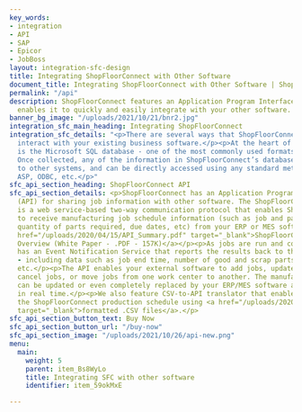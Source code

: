 ```yaml
---
key_words:
- integration
- API
- SAP
- Epicor
- JobBoss
layout: integration-sfc-design
title: Integrating ShopFloorConnect with Other Software
document_title: Integrating ShopFloorConnect with Other Software | ShopFloorConnect
permalink: "/api"
description: ShopFloorConnect features an Application Program Interface (API) that
  enables it to quickly and easily integrate with your other software.
banner_bg_image: "/uploads/2021/10/21/bnr2.jpg"
integration_sfc_main_heading: Integrating ShopFloorConnect
integration_sfc_details: "<p>There are several ways that ShopFloorConnect can automatically
  interact with your existing business software.</p><p>At the heart of ShopFloorConnect
  is the Microsoft SQL database - one of the most commonly used formats in the world.
  Once collected, any of the information in ShopFloorConnect’s database is available
  to other systems, and can be directly accessed using any standard method - SQL queries,
  ASP, ODBC, etc.</p>"
sfc_api_section_heading: ShopFloorConnect API
sfc_api_section_details: <p>ShopFloorConnect has an Application Program Interface
  (API) for sharing job information with other software. The ShopFloorConnect API
  is a web service-based two-way communication protocol that enables ShopFloorConnect
  to receive manufacturing job schedule information (such as job and part numbers,
  quantity of parts required, due dates, etc) from your ERP or MES software.</p><p><a
  href="/uploads/2020/04/15/API_Summary.pdf" target="_blank">ShopFloorConnect API
  Overview (White Paper - .PDF - 157K)</a></p><p>As jobs are run and completed, ShopFloorConnect
  has an Event Notification Service that reports the results back to the ERP/MES software
  - including data such as job end time, number of good and scrap parts produced,
  etc.</p><p>The API enables your external software to add jobs, update job requirements,
  cancel jobs, or move jobs from one work center to another. The manufacturing schedule
  can be updated or even completely replaced by your ERP/MES software at any time,
  in real time.</p><p>We also feature CSV-to-API translator that enables you to update
  the ShopFloorConnect production schedule using <a href="/uploads/2020/04/15/CSV_API.pdf"
  target="_blank">formatted .CSV files</a>.</p>
sfc_api_section_button_text: Buy Now
sfc_api_section_button_url: "/buy-now"
sfc_api_section_image: "/uploads/2021/10/26/api-new.png"
menu:
  main:
    weight: 5
    parent: item_Bs8WyLo
    title: Integrating SFC with other software
    identifier: item_59okMxE

---
```

